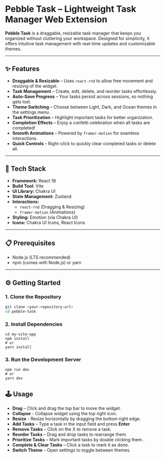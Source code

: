 #  Pebble Task – Lightweight Task Manager Web Extension  

**Pebble Task** is a draggable, resizable task manager that keeps you organized without cluttering your workspace. Designed for simplicity, it offers intuitive task management with real-time updates and customizable themes.   

---

## ✨ Features  

- **Draggable & Resizable** – Uses `react-rnd` to allow free movement and resizing of the widget.  
- **Task Management** – Create, edit, delete, and reorder tasks effortlessly.  
- **Auto-Save Progress** – Your tasks persist across sessions, so nothing gets lost.  
- **Theme Switching** – Choose between Light, Dark, and Ocean themes in the settings menu.  
- **Task Prioritization** – Highlight important tasks for better organization.  
- **Completion Effects** – Enjoy a confetti celebration when all tasks are completed!  
- **Smooth Animations** – Powered by `framer-motion` for seamless interactions.  
- **Quick Controls** – Right-click to quickly clear completed tasks or delete all.  

---

## 🚀 Tech Stack  

- **Framework:** React 18  
- **Build Tool:** Vite  
- **UI Library:** Chakra UI  
- **State Management:** Zustand  
- **Interactions:**  
  - `react-rnd` (Dragging & Resizing)  
  - `framer-motion` (Animations)  
- **Styling:** Emotion (via Chakra UI)  
- **Icons:** Chakra UI Icons, React Icons  

---

## 📋 Prerequisites  

- Node.js (LTS recommended)  
- npm (comes with Node.js) or yarn  

---

## ⚙️ Getting Started  

### 1. Clone the Repository  

```sh
git clone <your-repository-url>
cd pebble-task
```
### 2. Install Dependencies
```
cd my-vite-app
npm install
# or
yarn install
```

### 3. Run the Development Server
```
npm run dev
# or
yarn dev
```

## 🕹️ Usage  

- **Drag** – Click and drag the top bar to move the widget.
- **Collapse** - Collapse widget using the top right icon.
- **Resize** - Resize horizontally by dragging the bottom right edge.
- **Add Tasks** – Type a task in the input field and press **Enter**.  
- **Remove Tasks** – Click on the X to remove a task.  
- **Reorder Tasks** – Drag and drop tasks to rearrange them.  
- **Prioritize Tasks** – Mark important tasks by double clicking them  .
- **Complete & Clear Tasks** – Click a task to mark it as done.
- **Switch Theme** – Open settings to toggle between themes.  